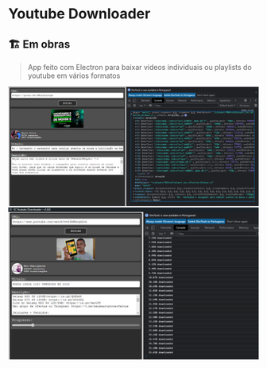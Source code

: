 # Youtube Downloader

## 🏗️ Em obras

> App feito com Electron para baixar videos individuais ou playlists do youtube em vários formatos

![1677869129533](image/README/1677869129533.png)![1677939778646](image/README/1677939778646.png)

